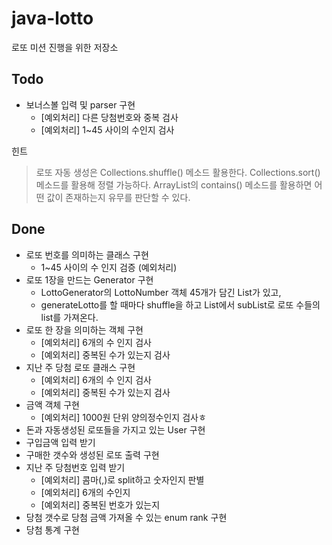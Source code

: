 # java-lotto
로또 미션 진행을 위한 저장소

## Todo
- 보너스볼 입력 및 parser 구현
    + [예외처리] 다른 당첨번호와 중복 검사
    + [예외처리] 1~45 사이의 수인지 검사



힌트
>로또 자동 생성은 Collections.shuffle() 메소드 활용한다.
 Collections.sort() 메소드를 활용해 정렬 가능하다.
 ArrayList의 contains() 메소드를 활용하면 어떤 값이 존재하는지 유무를 판단할 수 있다.
 

## Done
- 로또 번호를 의미하는 클래스 구현
    + 1~45 사이의 수 인지 검증 (예외처리)
- 로또 1장을 만드는 Generator 구현
    + LottoGenerator의 LottoNumber 객체 45개가 담긴 List가 있고,
    + generateLotto를 할 때마다 shuffle을 하고 List에서 subList로 로또 수들의 list를 가져온다.
 - 로또 한 장을 의미하는 객체 구현
     + [예외처리] 6개의 수 인지 검사
     + [예외처리] 중복된 수가 있는지 검사
 - 지난 주 당첨 로또 클래스 구현
    + [예외처리] 6개의 수 인지 검사
    + [예외처리] 중복된 수가 있는지 검사
 - 금액 객체 구현
    + [예외처리] 1000원 단위 양의정수인지 검사ㅎ
 - 돈과 자동생성된 로또들을 가지고 있는 User 구현 
 - 구입금액 입력 받기
 - 구매한 갯수와 생성된 로또 출력 구현
- 지난 주 당첨번호 입력 받기
    + [예외처리] 콤마(,)로 split하고 숫자인지 판별
    + [예외처리] 6개의 수인지
    + [예외처리] 중복된 번호가 있는지
- 당첨 갯수로 당첨 금액 가져올 수 있는 enum rank 구현
- 당첨 통계 구현
